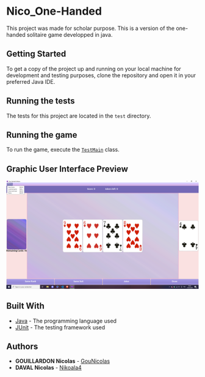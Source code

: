 # Nico_One-Handed

This project was made for scholar purpose.
This is a version of the one-handed solitaire game developped in java.

## Getting Started

To get a copy of the project up and running on your local machine for development and testing purposes, clone the repository and open it in your preferred Java IDE.

## Running the tests

The tests for this project are located in the `test` directory. 

## Running the game

To run the game, execute the [`TestMain`](./game/test/test/TestMain.java) class.

## Graphic User Interface Preview

![GUI Preview](/GUIpreview.png)

## Built With

* [Java](https://www.java.com) - The programming language used
* [JUnit](https://junit.org/junit5/) - The testing framework used

## Authors

* **GOUILLARDON Nicolas** - [GouNicolas](https://github.com/GouNicolas)
* **DAVAL Nicolas** - [Nikoala4](https://github.com/Nikoala4)



